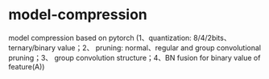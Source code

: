 # model-compression
model compression based on pytorch (1、quantization: 8/4/2bits、ternary/binary value；2、 pruning: normal、regular and group convolutional pruning；3、 group convolution structure；4、BN fusion for binary value of feature(A))
